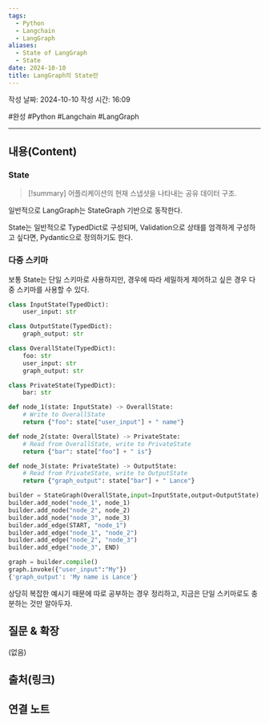 ```yaml
---
tags:
  - Python
  - Langchain
  - LangGraph
aliases:
  - State of LangGraph
  - State
date: 2024-10-10
title: LangGraph의 State란
---
```

작성 날짜: 2024-10-10
작성 시간: 16:09

#완성 #Python #Langchain #LangGraph 

----
## 내용(Content)

### State

>[!summary]
>어플리케이션의 현재 스냅샷을 나타내는 공유 데이터 구조.

일반적으로 LangGraph는 StateGraph 기반으로 동작한다.

State는 일반적으로 TypedDict로 구성되며, Validation으로 상태를 엄격하게 구성하고 싶다면, Pydantic으로 정의하기도 한다.

### 다중 스키마

보통 State는 단일 스키마로 사용하지만, 경우에 따라 세밀하게 제어하고 싶은 경우 다중 스키마를 사용할 수 있다.

```python
class InputState(TypedDict):
    user_input: str

class OutputState(TypedDict):
    graph_output: str

class OverallState(TypedDict):
    foo: str
    user_input: str
    graph_output: str

class PrivateState(TypedDict):
    bar: str

def node_1(state: InputState) -> OverallState:
    # Write to OverallState
    return {"foo": state["user_input"] + " name"}

def node_2(state: OverallState) -> PrivateState:
    # Read from OverallState, write to PrivateState
    return {"bar": state["foo"] + " is"}

def node_3(state: PrivateState) -> OutputState:
    # Read from PrivateState, write to OutputState
    return {"graph_output": state["bar"] + " Lance"}

builder = StateGraph(OverallState,input=InputState,output=OutputState)
builder.add_node("node_1", node_1)
builder.add_node("node_2", node_2)
builder.add_node("node_3", node_3)
builder.add_edge(START, "node_1")
builder.add_edge("node_1", "node_2")
builder.add_edge("node_2", "node_3")
builder.add_edge("node_3", END)

graph = builder.compile()
graph.invoke({"user_input":"My"})
{'graph_output': 'My name is Lance'}
```

상당히 복잡한 예시기 때문에 따로 공부하는 경우 정리하고, 지금은 단일 스키마로도 충분하는 것만 알아두자.
## 질문 & 확장

(없음)

## 출처(링크)


## 연결 노트











